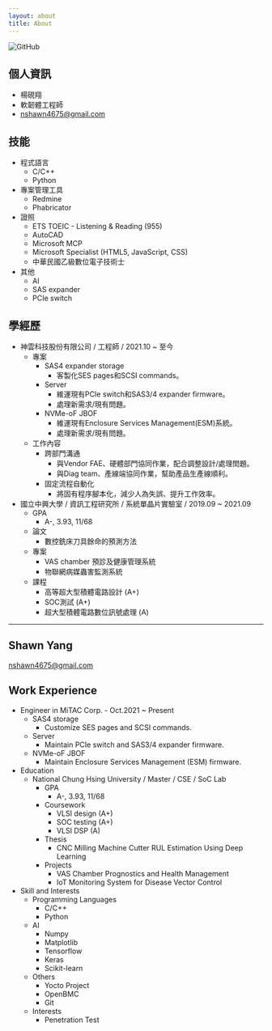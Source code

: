 ```yaml
---
layout: about
title: About
---
```

![GitHub](https://avatars1.githubusercontent.com/u/8012351?s=230&v=4)

## 個人資訊  
- 楊硯翔
- 軟韌體工程師  
- nshawn4675@gmail.com  

<!--
## 自我介紹  
- 豐富的實務經驗
- 具備優秀的溝通能力
- 對系統品質的要求
- 善用專案管理工具
- 自主學習
-->

## 技能  
- 程式語言
	- C/C++
	- Python
- 專案管理工具
	- Redmine
	- Phabricator
- 證照
	- ETS TOEIC - Listening & Reading (955)
	- AutoCAD
	- Microsoft MCP
	- Microsoft Specialist (HTML5, JavaScript, CSS)
	- 中華民國乙級數位電子技術士
- 其他
	- AI
	- SAS expander
	- PCIe switch

## 學經歷  
- 神雲科技股份有限公司 / 工程師 / 2021.10 ~ 至今
	- 專案
		- SAS4 expander storage
			- 客製化SES pages和SCSI commands。
		- Server
			- 維運現有PCIe switch和SAS3/4 expander firmware。
			- 處理新需求/現有問題。
		- NVMe-oF JBOF
			- 維運現有Enclosure Services Management(ESM)系統。
			- 處理新需求/現有問題。
	- 工作內容
		- 跨部門溝通
			- 與Vendor FAE、硬體部門協同作業，配合調整設計/處理問題。
			- 與Diag team、產線端協同作業，幫助產品生產線順利。
		- 固定流程自動化
			- 將固有程序腳本化，減少人為失誤、提升工作效率。
- 國立中興大學 / 資訊工程研究所 / 系統單晶片實驗室 / 2019.09 ~ 2021.09
	- GPA
		- A-, 3.93, 11/68
	- 論文
		- 數控銑床刀具餘命的預測方法
	- 專案
		- VAS chamber 預診及健康管理系統
		- 物聯網病媒蟲害監測系統
	- 課程
		- 高等超大型積體電路設計 (A+)
		- SOC測試 (A+)
		- 超大型積體電路數位訊號處理 (A)
---
## Shawn Yang
nshawn4675@gmail.com

## Work Experience  
- Engineer in MiTAC Corp. - Oct.2021 ~ Present
	- SAS4 storage
		- Customize SES pages and SCSI commands.
	- Server
		- Maintain PCIe switch and SAS3/4 expander firmware.
	- NVMe-oF JBOF
		- Maintain Enclosure Services Management (ESM) firmware.
- Education
	- National Chung Hsing University / Master / CSE / SoC Lab
		- GPA
			- A-, 3.93, 11/68
		- Coursework
			- VLSI design (A+)
			- SOC testing (A+)
			- VLSI DSP (A)
		- Thesis
			- CNC Milling Machine Cutter RUL Estimation Using Deep Learning
		- Projects
			- VAS Chamber Prognostics and Health Management
			- IoT Monitoring System for Disease Vector Control
- Skill and Interests
	- Programming Languages
		- C/C++
		- Python
	- AI
		- Numpy
		- Matplotlib
		- Tensorflow
		- Keras
		- Scikit-learn
	- Others
		- Yocto Project
		- OpenBMC
		- Git
	- Interests
		- Penetration Test
